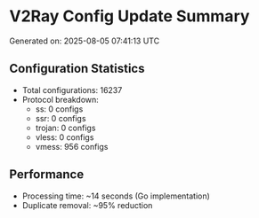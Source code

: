 # V2Ray Config Update Summary
Generated on: 2025-08-05 07:41:13 UTC

## Configuration Statistics
- Total configurations: 16237
- Protocol breakdown:
  - ss: 0 configs
  - ssr: 0 configs
  - trojan: 0 configs
  - vless: 0 configs
  - vmess: 956 configs

## Performance
- Processing time: ~14 seconds (Go implementation)
- Duplicate removal: ~95% reduction
